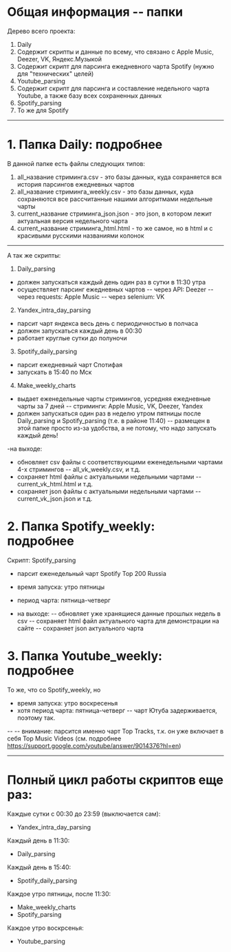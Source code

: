 # Общая информация -- папки

Дерево всего проекта:
1. Daily
  1. Содержит скрипты и данные по всему, что связано с Apple Music, Deezer, VK, Яндекс.Музыкой
  2. Содержит скрипт для парсинга ежедневного чарта Spotify (нужно для "технических" целей)
2. Youtube_parsing
  1. Содержит скрипт для парсинга и составление недельного чарта Youtube, а также базу всех сохраненных данных
3. Spotify_parsing
  1. То же для Spotify
  
------------
  
# 1. Папка Daily: подробнее

В данной папке есть файлы следующих типов:
1. all_название стриминга.csv - это базы данных, куда сохраняется вся история парсингов ежедневных чартов
2. all_название стриминга_weekly.csv - это базы данных, куда сохраняются все рассчитанные нашими алгоритмами недельные чарты 
3. current_название стриминга_json.json - это json, в котором лежит актуальная версия недельного чарта
4. current_название стриминга_html.html - то же самое, но в html и с красивыми русскими названиями колонок

------------

A так же скрипты: 
1. Daily_parsing 
- должен запускаться каждый день один раз в сутки в 11:30 утра
- осуществляет парсинг ежедневных чартов
-- через API: Deezer
-- через requests: Apple Music
-- через selenium: VK

2. Yandex_intra_day_parsing
- парсит чарт яндекса весь день с периодичностью в полчаса
- должен запускаться каждый день в 00:30
- работает круглые сутки до полуночи

3. Spotify_daily_parsing
- парсит ежедневный чарт Спотифая
- запускать в 15:40 по Мск

4. Make_weekly_charts
- выдает еженедельные чарты стримингов, усредняя ежедневные чарты за 7 дней 
-- стриминги: Apple Music, VK, Deezer, Yandex
- должен запускаться один раз в неделю утром пятницы после Daily_parsing и Spotify_parsing (т.e. в районе 11:40)
 -- размещен в этой папке просто из-за удобства, а не потому, что надо запускать каждый день!

-на выходе:
- обновляет csv файлы с соответствующими еженедельными чартами 4-x стримингов
-- all_vk_weekly.csv, и т.д.
- сохраняет html файлы с актуальными недельными чартами
-- current_vk_html.html и т.д.
- сохраняет json файлы с актуальными недельными чартами
-- current_vk_json.json и т.д.

  
# 2. Папка Spotify_weekly: подробнее

Скрипт: Spotify_parsing
- парсит еженедельный чарт Spotify Top 200 Russia
- время запуска: утро пятницы
- период чарта: пятница-четверг

- на выходе:
-- обновляет уже хранящиеся данные прошлых недель в csv 
-- сохраняет html файл актуального чарта для демонстрации на сайте
-- сохраняет json актуального чарта

# 3. Папка Youtube_weekly: подробнее

То же, что со Spotify_weekly, но
- время запуска: утро воскресенья
- хотя период чарта: пятница-четверг
-- чарт Ютуба задерживается, поэтому так.

-- -- внимание: парсится именно чарт Top Tracks, т.к. он уже включает в себя Top Music Videos (см. подробнее https://support.google.com/youtube/answer/9014376?hl=en)

-----------

# Полный цикл работы скриптов еще раз:

Каждые сутки с 00:30 до 23:59 (выключается сам):
- Yandex_intra_day_parsing

Каждый день в 11:30:
- Daily_parsing

Каждый день в 15:40:
- Spotify_daily_parsing

Каждое утро пятницы, после 11:30:
- Make_weekly_charts
- Spotify_parsing

Каждое утро воскрсенья:
- Youtube_parsing






